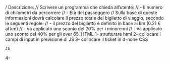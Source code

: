 / Descrizione:
// Scrivere un programma che chieda all’utente:
// - Il numero di chilometri da percorrere
// - Età del passeggero
// Sulla base di queste informazioni dovrà calcolare il prezzo totale del biglietto di viaggio, secondo le seguenti regole:
// - il prezzo del biglietto è definito in base ai km (0.21 € al km)
// - va applicato uno sconto del 20% per i minorenni
// - va applicato uno sconto del 40% per gli over 65.
    HTML
1- strutturare html
2- collocare i campi di input in previsione di JS
3- collocare il ticket in d-none
    CSS 

    JS
4-
